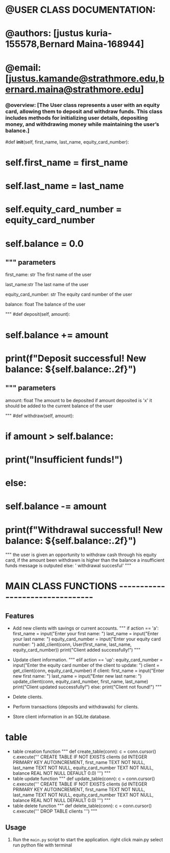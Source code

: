 # @USER CLASS DOCUMENTATION:

# @authors: [justus kuria-155578,Bernard Maina-168944]

# @email: [justus.kamande@strathmore.edu,bernard.maina@strathmore.edu]

### @overview: [The User class represents a user with an equity card, allowing them to deposit and withdraw funds. This class includes methods for initializing user details, depositing money, and withdrawing money while maintaining the user’s balance.]


#def __init__(self, first_name, last_name, equity_card_number):
#      self.first_name = first_name
#     self.last_name = last_name
#    self.equity_card_number = equity_card_number
#   self.balance = 0.0
"""
parameters
--------------
first_name: str
    The first name of the user

last_name:str
    The last name of the user 

equity_card_number: str
    The equity card number of the user

balance: float
    The balance of the user    

"""
#def deposit(self, amount):
#       self.balance += amount
#      print(f"Deposit successful! New balance: ${self.balance:.2f}")
"""
parameters
--------------  
amount: float
    The amount to be deposited
if amount deposited is 'x' it should be added to the current balance of the user

"""
#def withdraw(self, amount):
#        if amount > self.balance:
#            print("Insufficient funds!")
#        else:
#            self.balance -= amount
#            print(f"Withdrawal successful! New balance: ${self.balance:.2f}")
"""
the user is given an opportunity to withdraw cash through his equity card, 
if the amount been withdrawn is higher than the balance a insufficient funds message is outputed 
else:
     ' withdrawal succesful'
"""

# MAIN CLASS FUNCTIONS --------------------------------

## Features

- Add new clients with savings or current accounts.
"""
  if action == 'a':
            first_name = input("Enter your first name: ")
            last_name = input("Enter your last name: ")
            equity_card_number = input("Enter your equity card number: ")
            add_client(conn, User(first_name, last_name, equity_card_number))
            print("Client added successfully!")
"""
- Update client information.
""" 
elif action == 'up':
            equity_card_number = input("Enter the equity card number of the client to update: ")
            client = get_client(conn, equity_card_number)
            if client:
                first_name = input("Enter new first name: ")
                last_name = input("Enter new last name: ")
                update_client(conn, equity_card_number, first_name, last_name)
                print("Client updated successfully!")
            else:
                print("Client not found!")
"""
- Delete clients.

- Perform transactions (deposits and withdrawals) for clients.
- Store client information in an SQLite database.

# table
- table creation function
"""
def create_table(conn):
c = conn.cursor()
c.execute('''
CREATE TABLE IF NOT EXISTS clients
(id INTEGER PRIMARY KEY AUTOINCREMENT,
first_name TEXT NOT NULL,
last_name TEXT NOT NULL,
equity_card_number TEXT NOT NULL,
balance REAL NOT NULL DEFAULT 0.0)
''')
"""
- table update function
"""
def update_table(conn):
c = conn.cursor()
c.execute('''
CREATE TABLE IF NOT EXISTS clients
(id INTEGER PRIMARY KEY AUTOINCREMENT,
first_name TEXT NOT NULL,
last_name TEXT NOT NULL,
equity_card_number TEXT NOT NULL,
balance REAL NOT NULL DEFAULT 0.0)
''')
"""
- table delete function
"""
def delete_table(conn):
c = conn.cursor()
c.execute('''
DROP TABLE clients
''')
"""

## Usage

1. Run the `main.py` script to start the application.
   right click main.py
   select run  python file with terminal

